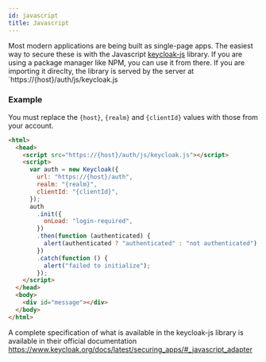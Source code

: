 ```yaml
---
id: javascript
title: Javascript
---
```


Most modern applications are being built as single-page apps. The easiest way to secure these is with the Javascript [keycloak-js](https://www.npmjs.com/package/keycloak-js) library. If you are using a package manager like NPM, you can use it from there. If you are importing it direclty, the library is served by the server at `https://{host}/auth/js/keycloak.js

### Example

You must replace the `{host}`, `{realm}` and `{clientId}` values with those from your account.

```html
<html>
  <head>
    <script src="https://{host}/auth/js/keycloak.js"></script>
    <script>
      var auth = new Keycloak({
        url: "https://{host}/auth",
        realm: "{realm}",
        clientId: "{clientId}",
      });
      auth
        .init({
          onLoad: "login-required",
        })
        .then(function (authenticated) {
          alert(authenticated ? "authenticated" : "not authenticated");
        })
        .catch(function () {
          alert("failed to initialize");
        });
    </script>
  </head>
  <body>
    <div id="message"></div>
  </body>
</html>
```

A complete specification of what is available in the keycloak-js library is available in their official documentation https://www.keycloak.org/docs/latest/securing_apps/#_javascript_adapter
